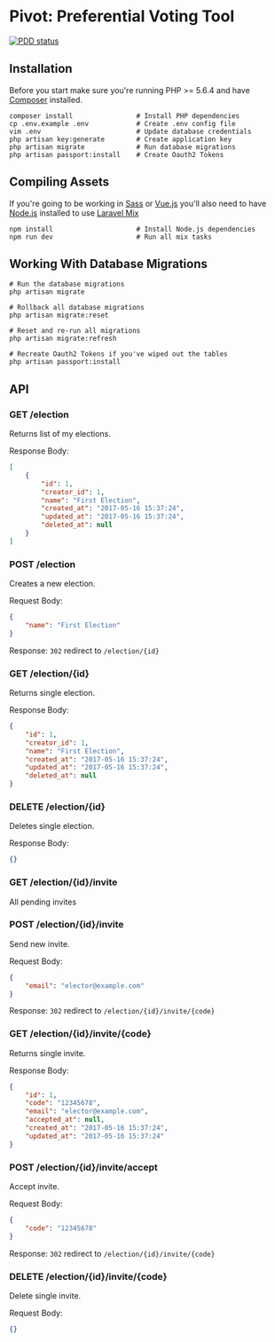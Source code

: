 # Pivot: Preferential Voting Tool

[![PDD status](http://www.0pdd.com/svg?name=pivot-libre/pivot)](http://www.0pdd.com/p?name=pivot-libre/pivot)

## Installation

Before you start make sure you're running PHP >= 5.6.4 and have
[Composer](https://getcomposer.org/download/) installed.

```shell
composer install                # Install PHP dependencies
cp .env.example .env            # Create .env config file
vim .env                        # Update database credentials
php artisan key:generate        # Create application key
php artisan migrate             # Run database migrations
php artisan passport:install    # Create Oauth2 Tokens
```

## Compiling Assets

If you're going to be working in [Sass](http://sass-lang.com/) or
[Vue.js](https://vuejs.org/) you'll also need to have
[Node.js](https://nodejs.org/en/) installed to use
[Laravel Mix](https://laravel.com/docs/5.4/mix)

```shell
npm install                     # Install Node.js dependencies
npm run dev                     # Run all mix tasks
```

## Working With Database Migrations

```shell
# Run the database migrations
php artisan migrate

# Rollback all database migrations
php artisan migrate:reset

# Reset and re-run all migrations
php artisan migrate:refresh

# Recreate Oauth2 Tokens if you've wiped out the tables
php artisan passport:install
```

## API

### GET /election

Returns list of my elections.

Response Body:

```json
[
    {
        "id": 1,
        "creator_id": 1,
        "name": "First Election",
        "created_at": "2017-05-16 15:37:24",
        "updated_at": "2017-05-16 15:37:24",
        "deleted_at": null
    }
]
```

### POST /election

Creates a new election.

Request Body:

```json
{
    "name": "First Election"
}
```

Response: `302` redirect to `/election/{id}`

### GET /election/{id}

Returns single election.

Response Body:

```json
{
    "id": 1,
    "creator_id": 1,
    "name": "First Election",
    "created_at": "2017-05-16 15:37:24",
    "updated_at": "2017-05-16 15:37:24",
    "deleted_at": null
}
```

### DELETE /election/{id}

Deletes single election.

Response Body:

```json
{}
```

### GET /election/{id}/invite

All pending invites

### POST /election/{id}/invite

Send new invite.

Request Body:

```json
{
    "email": "elector@example.com"
}
```

Response: `302` redirect to `/election/{id}/invite/{code}`

### GET /election/{id}/invite/{code}

Returns single invite.

Response Body:

```json
{
    "id": 1,
    "code": "12345678",
    "email": "elector@example.com",
    "accepted_at": null,
    "created_at": "2017-05-16 15:37:24",
    "updated_at": "2017-05-16 15:37:24"
}
```

### POST /election/{id}/invite/accept

Accept invite.

Request Body:

```json
{
    "code": "12345678"
}
```

Response: `302` redirect to `/election/{id}/invite/{code}`

### DELETE /election/{id}/invite/{code}

Delete single invite.

Request Body:

```json
{}
```
